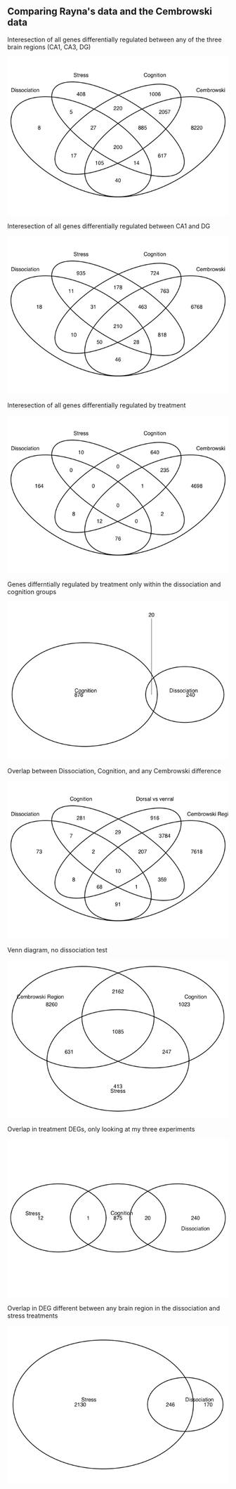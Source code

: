Comparing Rayna's data and the Cembrowski data
----------------------------------------------

Interesection of all genes differentially regulated between any of the
three brain regions (CA1, CA3, DG)

![](../figures/05_metaanalyses/VennDiagramRegion-1.png)

Interesection of all genes differentially regulated between CA1 and DG

![](../figures/05_metaanalyses/VennDiagramTreatement1-1.png)

Interesection of all genes differentially regulated by treatment

![](../figures/05_metaanalyses/VennDiagramTreatement4-1.png)

Genes differntially regulated by treatment only within the dissociation
and cognition groups

![](../figures/05_metaanalyses/VennDiagramTreatement4DissCog-1.png)

Overlap between Dissociation, Cognition, and any Cembrowski difference

![](../figures/05_metaanalyses/VennDiagramTreatementAnyCembrowski-1.png)

Venn diagram, no dissociation test

![](../figures/05_metaanalyses/VennDiagramTreatementNoDissociation-1.png)

Overlap in treatment DEGs, only looking at my three experiments

![](../figures/05_metaanalyses/VennDiagramTreatementNoCembrowski-1.png)

Overlap in DEG different between any brain region in the dissociation
and stress treatments

![](../figures/05_metaanalyses/VennDiagramRegionStressDissociation-1.png)
